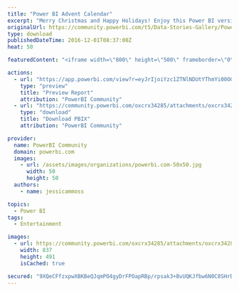 ```yaml
---
title: "Power BI Advent Calendar"
excerpt: "Merry Christmas and Happy Holidays! Enjoy this Power BI version of an advent calendar that uses custom visuals imgViewerVisual and ChicletSlicer."
originalUrl: https://community.powerbi.com/t5/Data-Stories-Gallery/Power-BI-Advent-Calendar/m-p/96443
type: download
publishedDateTime: 2016-12-01T08:37:00Z
heat: 50

featuredContent: "<iframe width=\"800\" height=\"500\" frameborder=\"0\" src=\"https://app.powerbi.com/view?r=eyJrIjoiYzc1ZTNlNDUtYThmYi00OGNmLTkwZDMtNzg4NDM2MTQwZDlkIiwidCI6IjA5YTRlOWM5LTdlNzMtNDdjMi1hOTBjLWM0MTY1OTFjOWM5MiIsImMiOjN9\"></iframe>"

actions:
  - url: "https://app.powerbi.com/view?r=eyJrIjoiYzc1ZTNlNDUtYThmYi00OGNmLTkwZDMtNzg4NDM2MTQwZDlkIiwidCI6IjA5YTRlOWM5LTdlNzMtNDdjMi1hOTBjLWM0MTY1OTFjOWM5MiIsImMiOjN9"
    type: "preview"
    title: "Preview Report"
    attribution: "PowerBI Community"
  - url: "https://community.powerbi.com/oxcrx34285/attachments/oxcrx34285/DataStoriesGallery/471/2/AdventCalendar.pbix"
    type: "download"
    title: "Download PBIX"
    attribution: "PowerBI Community"

provider:
  name: PowerBI Community
  domain: powerbi.com
  images:
    - url: /assets/images/organizations/powerbi.com-50x50.jpg
      width: 50
      height: 50
  authors:
    - name: jessicammoss

topics:
  - Power BI
tags:
  - Entertainment

images:
  - url: https://community.powerbi.com/oxcrx34285/attachments/oxcrx34285/DataStoriesGallery/471/1/AdventCalendarScreenshot.PNG
    width: 837
    height: 491
    isCached: true

secured: "9XQeCFfzxpwXBKBeQJqmPO4gyDrFPOapRBp/rpsak3+BvUQKJfbw6N0C8SHrDWv/10VwzYvoh6Lmi3AWShVTJwPRL45XRkDcebfgvWSI1JWf1uM8ompzhCEtjJFZka2dBOb/wpZ6ccglHOl1ua3OcWhFLSf7nd1jTmYL/nmOVTjXDI/3K+FqYiWhqdXgbpYawYWkzWYGPwdGTIzPnc1DEXS3ldqFLB3uwNiVBuGvkFBWIa01klgbMbLEiHTt1NDrwaRMgPmmTbZcr94S+CaJl/O87XKtliMfjg9EcAjwdcn/qkw6dO2E3mdRGB0kNmrCv7Wwyye/hPMoSpLTJkkS0NNAH8lxe71/QcEThwbNQblwlsRC16utL+BPnRabRLQavwes1QNxmVgiaRbdc1LD3p/5ieCD7opJ+IVikSvqlC4=;S6+iIpfopzHzoRjAxbyPYA=="
---
```


